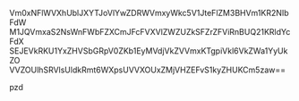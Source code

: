 Vm0xNFlWVXhUblJXYTJoVlYwZDRWVmxyWkc5V1JteFlZM3BHVm1KR2NIbFdW
M1JQVmxaS2NsWnFWbFZXCmJFcFVXVlZWZUZkSFZrZFViRnBUQ21KRldYcFdX
SEJEVkRKU1YxZHVSbGRpV0ZKb1EyMVdjVkZVVmxKTgpiVkl6VkZWa1YyUkZO
VVZOUlhSRVlsUldkRmt6WXpsUVVXOUxZMjVHZEFvS1kyZHUKCm5zaw==

pzd